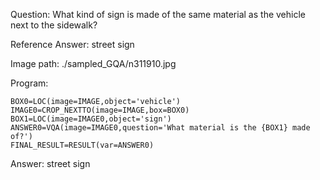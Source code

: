 Question: What kind of sign is made of the same material as the vehicle next to the sidewalk?

Reference Answer: street sign

Image path: ./sampled_GQA/n311910.jpg

Program:

```
BOX0=LOC(image=IMAGE,object='vehicle')
IMAGE0=CROP_NEXTTO(image=IMAGE,box=BOX0)
BOX1=LOC(image=IMAGE0,object='sign')
ANSWER0=VQA(image=IMAGE0,question='What material is the {BOX1} made of?')
FINAL_RESULT=RESULT(var=ANSWER0)
```
Answer: street sign

